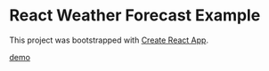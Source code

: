 # React Weather Forecast Example

This project was bootstrapped with [Create React App](https://github.com/facebookincubator/create-react-app).

[demo](http://react-weather-forecast-example.netlify.com)
